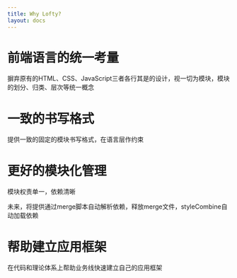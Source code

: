 ```yaml
---
title: Why Lofty?
layout: docs
---
```


# 前端语言的统一考量

摒弃原有的HTML、CSS、JavaScript三者各行其是的设计，视一切为模块，模块的划分、归类、层次等统一概念

# 一致的书写格式

提供一致的固定的模块书写格式，在语言层作约束

# 更好的模块化管理

模块权责单一，依赖清晰

未来，将提供通过merge脚本自动解析依赖，释放merge文件，styleCombine自动加载依赖

# 帮助建立应用框架

在代码和理论体系上帮助业务线快速建立自己的应用框架
